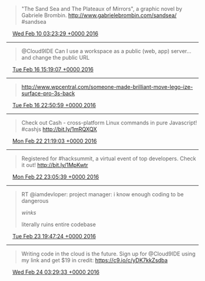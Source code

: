 > "The Sand Sea and The Plateaux of Mirrors", a graphic novel by Gabriele Brombin. http://www.gabrielebrombin.com/sandsea/ #sandsea

<img src="/media/tweet.ico" width="12" /> [Wed Feb 10 03:23:29 +0000 2016](https://twitter.com/eduplessis/status/697259565134581760)

----

> @Cloud9IDE Can I use a workspace as a public (web, app) server... and change the public URL

<img src="/media/tweet.ico" width="12" /> [Tue Feb 16 15:19:07 +0000 2016](https://twitter.com/eduplessis/status/699613985629433856)

----

> http://www.wpcentral.com/someone-made-brilliant-move-lego-ize-surface-pro-3s-back

<img src="/media/tweet.ico" width="12" /> [Tue Feb 16 22:50:59 +0000 2016](https://twitter.com/eduplessis/status/699727701603700736)

----

> Check out Cash - cross-platform Linux commands in pure Javascript! #cashjs http://bit.ly/1mRQXQX

<img src="/media/tweet.ico" width="12" /> [Mon Feb 22 21:19:03 +0000 2016](https://twitter.com/eduplessis/status/701878896577404930)

----

> Registered for #hacksummit, a virtual event of top developers. Check it out!  http://bit.ly/1MpKwtr

<img src="/media/tweet.ico" width="12" /> [Mon Feb 22 23:05:39 +0000 2016](https://twitter.com/eduplessis/status/701905721336709120)

----

> RT @iamdevloper: project manager: i know enough coding to be dangerous
>
> *winks*
>
> literally ruins entire codebase

<img src="/media/tweet.ico" width="12" /> [Tue Feb 23 19:47:24 +0000 2016](https://twitter.com/eduplessis/status/702218219935899648)

----

> Writing code in the cloud is the future. Sign up for @Cloud9IDE using my link and get $19 in credit: https://c9.io/c/yDK7kkZsdba

<img src="/media/tweet.ico" width="12" /> [Wed Feb 24 03:29:33 +0000 2016](https://twitter.com/eduplessis/status/702334520910069760)